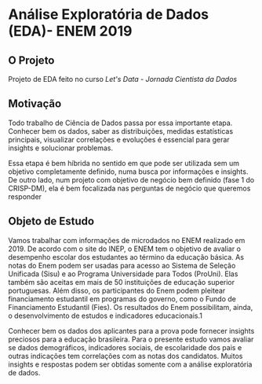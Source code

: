 # Análise Exploratória de Dados (EDA)- ENEM 2019

## O Projeto
Projeto de EDA feito no curso *Let's Data - Jornada Cientista da Dados*

## Motivação
Todo trabalho de Ciência de Dados passa por essa importante etapa. Conhecer bem os dados, saber as distribuições, medidas estatísticas principais, visualizar correlações e evoluções é essencial para gerar insights e solucionar problemas.

Essa etapa é bem híbrida no sentido em que pode ser utilizada sem um objetivo completamente definido, numa busca por informações e insights. De outro lado, num projeto com objetivo de negócio bem definido (fase 1 do CRISP-DM), ela é bem focalizada nas perguntas de negócio que queremos responder

## Objeto de Estudo
Vamos trabalhar com informações de microdados no ENEM realizado em 2019. De acordo com o site do INEP, o ENEM tem o objetivo de avaliar o desempenho escolar dos estudantes ao término da educação básica. As notas do Enem podem ser usadas para acesso ao Sistema de Seleção Unificada (Sisu) e ao Programa Universidade para Todos (ProUni). Elas também são aceitas em mais de 50 instituições de educação superior portuguesas. Além disso, os participantes do Enem podem pleitear financiamento estudantil em programas do governo, como o Fundo de Financiamento Estudantil (Fies). Os resultados do Enem possibilitam, ainda, o desenvolvimento de estudos e indicadores educacionais.1

Conhecer bem os dados dos aplicantes para a prova pode fornecer insights preciosos para a educação brasileira. Para o presente estudo vamos avaliar se dados demográficos, indicadores sociais, de escolaridade dos pais e outras indicações tem correlações com as notas dos candidatos. Muitos insights e respostas podem ser obtidas somente com a análise exploratória de dados.
